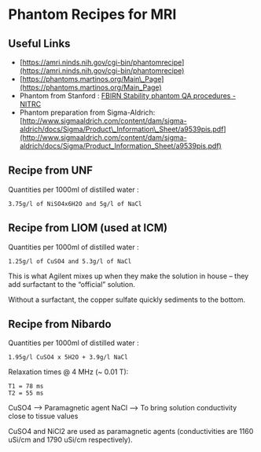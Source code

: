 # Phantom Recipes for MRI

## Useful Links

* [https://amri.ninds.nih.gov/cgi-bin/phantomrecipe](https://amri.ninds.nih.gov/cgi-bin/phantomrecipe)
* [https://phantoms.martinos.org/Main\_Page](https://phantoms.martinos.org/Main_Page)
* Phantom from Stanford : [FBIRN Stability phantom QA procedures - NITRC](https://www.nitrc.org/frs/download.php/275/fBIRN_phantom_qaProcedures.pdf)
* Phantom preparation from Sigma-Aldrich: [http://www.sigmaaldrich.com/content/dam/sigma-aldrich/docs/Sigma/Product\_Information\_Sheet/a9539pis.pdf](http://www.sigmaaldrich.com/content/dam/sigma-aldrich/docs/Sigma/Product_Information_Sheet/a9539pis.pdf)

## Recipe from UNF

Quantities per 1000ml of distilled water :

```text
3.75g/l of NiSO4x6H2O and 5g/l of NaCl
```

## Recipe from LIOM \(used at ICM\)

Quantities per 1000ml of distilled water :

```text
1.25g/l of CuSO4 and 5.3g/l of NaCl
```

This is what Agilent mixes up when they make the solution in house – they add surfactant to the “official” solution.

Without a surfactant, the copper sulfate quickly sediments to the bottom.

## Recipe from Nibardo

Quantities per 1000ml of distilled water :

```text
1.95g/l CuSO4 x 5H2O + 3.9g/l NaCl
```

Relaxation times @ 4 MHz \(~ 0.01 T\):

```text
T1 = 78 ms
T2 = 55 ms
```

CuSO4 –&gt; Paramagnetic agent NaCl –&gt; To bring solution conductivity close to tissue values

CuSO4 and NiCl2 are used as paramagnetic agents \(conductivities are 1160 uSi/cm and 1790 uSi/cm respectively\).

